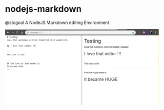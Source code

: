 # nodejs-markdown

@stcgoal A NodeJS Markdown editing Environment

![Preview Test](https://raw.githubusercontent.com/GuillaumeIsabelleX/nodejs-markdown/master/previews/001.png)

